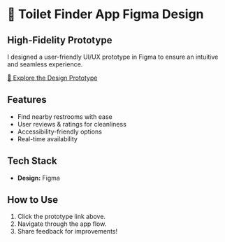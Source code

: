 # 🚽 Toilet Finder App Figma Design

## High-Fidelity Prototype  
I designed a user-friendly UI/UX prototype in Figma to ensure an intuitive and seamless experience.

[🚀 Explore the Design Prototype](https://www.figma.com/proto/Ee3rD56v0rZDBC2iBg7nYN/Toilet-Finder-App?node-id=1-2&t=KVgNWBTbgfCMSipn-1&scaling=scale-down&content-scaling=fixed&page-id=0%3A1&starting-point-node-id=1%3A2)


## Features  
- Find nearby restrooms with ease  
- User reviews & ratings for cleanliness  
- Accessibility-friendly options  
- Real-time availability  

## Tech Stack  
- **Design:** Figma   

## How to Use  
1. Click the prototype link above.  
2. Navigate through the app flow.  
3. Share feedback for improvements!  
